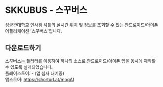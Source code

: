 # SKKUBUS - 스꾸버스

성균관대학교 인사캠 셔틀의 실시간 위치 및 정보를 조회할 수 있는
안드로이드/아이폰 어플리케이션 '스꾸버스'입니다.

## 다운로드하기

스꾸버스는 플러터를 이용하여 하나의 소스로 안드로이드/아이폰 앱을 동시에 제작할 수 있도록 설게되었습니다.<br />
플레이스토어: - (앱 심사 대기중)<br />
앱스토어: https://shorturl.at/moqAI<br />

